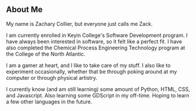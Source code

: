 ## About Me
My name is Zachary Collier, but everyone just calls me Zack.

I am currently enrolled in Keyin College's Software Development program. I have always been interested in software, so it felt like a perfect fit. I have also completed the Chemical Process Engineering Technology program at the College of the North Atlantic.

I am a gamer at heart, and I like to take care of my stuff. I also like to experiment occasionally, whether that be through poking around at my computer or through physical artistry.

I currently know (and am still learning) some amount of Python, HTML, CSS, and Javascript. Also learning some GDScript in my off-time. Hoping to learn a few other languages in the future.
